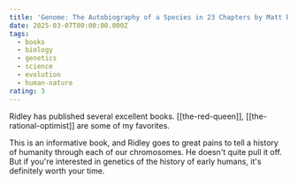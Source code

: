 ```yaml
---
title: 'Genome: The Autobiography of a Species in 23 Chapters by Matt Ridley'
date: 2025-03-07T00:00:00.000Z
tags:
  - books
  - biology
  - genetics
  - science
  - evolution
  - human-nature
rating: 3
---
```

Ridley has published several excellent books. [[the-red-queen]], [[the-rational-optimist]] are some of my favorites.

This is an informative book, and Ridley goes to great pains to tell a history of humanity through each of our chromosomes. He doesn't quite pull it off. But if you're interested in genetics of the history of early humans, it's definitely worth your time.
